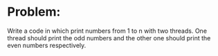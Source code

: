 # Problem:

Write a code in which print numbers from 1 to n with two threads.
One thread should print the odd numbers and the other one should print the even numbers respectively.
